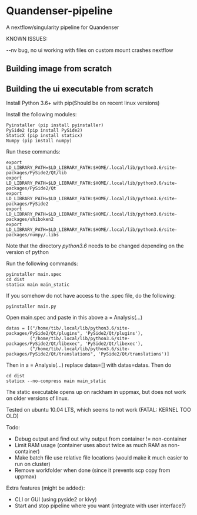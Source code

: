 # Quandenser-pipeline
A nextflow/singularity pipeline for Quandenser

KNOWN ISSUES:

--nv bug, no ui
working with files on custom mount crashes nextflow



## Building image from scratch


## Building the ui executable from scratch
Install Python 3.6+ with pip(Should be on recent linux versions)

Install the following modules:

    Pyinstaller (pip install pyinstaller)
    PySide2 (pip install PySide2)
    StaticX (pip install staticx)
    Numpy (pip install numpy)

Run these commands:

    export LD_LIBRARY_PATH=$LD_LIBRARY_PATH:$HOME/.local/lib/python3.6/site-packages/PySide2/Qt/lib
    export LD_LIBRARY_PATH=$LD_LIBRARY_PATH:$HOME/.local/lib/python3.6/site-packages/PySide2/Qt
    export LD_LIBRARY_PATH=$LD_LIBRARY_PATH:$HOME/.local/lib/python3.6/site-packages/PySide2
    export LD_LIBRARY_PATH=$LD_LIBRARY_PATH:$HOME/.local/lib/python3.6/site-packages/shiboken2
    export LD_LIBRARY_PATH=$LD_LIBRARY_PATH:$HOME/.local/lib/python3.6/site-packages/numpy/.libs

Note that the directory _python3.6_ needs to be changed depending on the version of python

Run the following commands:

    pyinstaller main.spec
    cd dist
    staticx main main_static

If you somehow do not have access to the .spec file, do the following:

    pyinstaller main.py

Open main.spec and paste in this above a = Analysis(...)

    datas = [("/home/tib/.local/lib/python3.6/site-packages/PySide2/Qt/plugins", 'PySide2/Qt/plugins'),
             ("/home/tib/.local/lib/python3.6/site-packages/PySide2/Qt/libexec", 'PySide2/Qt/libexec'),
             ("/home/tib/.local/lib/python3.6/site-packages/PySide2/Qt/translations", 'PySide2/Qt/translations')]

Then in a = Analysis(...) replace datas=[] with datas=datas. Then do

    cd dist
    staticx --no-compress main main_static

The static executable opens up on rackham in uppmax, but does not work on older versions of linux.

Tested on ubuntu 10.04 LTS, which seems to not work (FATAL: KERNEL TOO OLD)

Todo:

  - Debug output and find out why output from container != non-container
  - Limit RAM usage (container uses about twice as much RAM as non-container)
  - Make batch file use relative file locations (would make it much easier to run on cluster)
  - Remove workfolder when done (since it prevents scp copy from uppmax)


Extra features (might be added):

  - CLI or GUI (using pyside2 or kivy)
  - Start and stop pipeline where you want (integrate with user interface?)
